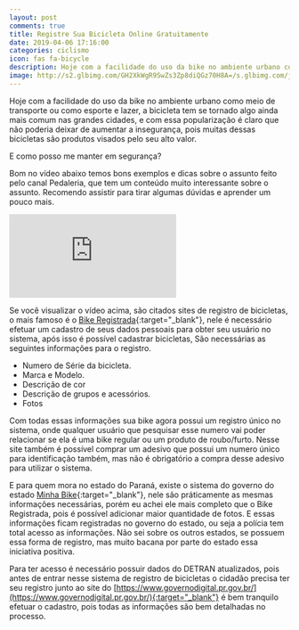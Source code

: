 ```yaml
---
layout: post
comments: true
title: Registre Sua Bicicleta Online Gratuitamente
date: 2019-04-06 17:16:00
categories: ciclismo
icon: fas fa-bicycle
description: Hoje com a facilidade do uso da bike no ambiente urbano como meio de transporte ou como esporte e lazer, a bicicleta tem se tornado algo ainda mais comum nas grandes cidades...
image: http://s2.glbimg.com/GH2XkWgR9SwZs3Zp8diQGz70H8A=/s.glbimg.com/jo/g1/f/original/2015/08/18/bike1.jpg
---
```



Hoje com a facilidade do uso da bike no ambiente urbano como meio de transporte ou como esporte e lazer, a bicicleta tem se tornado algo ainda mais comum nas grandes cidades, e com essa popularização é claro que não poderia deixar de aumentar a insegurança, pois muitas dessas bicicletas são produtos visados pelo seu alto valor.  

E como posso me manter em segurança?

Bom no vídeo abaixo temos bons exemplos e dicas sobre o assunto feito pelo canal Pedaleria, que tem um conteúdo muito interessante sobre o assunto. Recomendo assistir para tirar algumas dúvidas e aprender um pouco mais.  

<div class="mycontainer">
<iframe src="https://www.youtube.com/embed/lSwczRklyig" frameborder="0" allow="accelerometer; autoplay; encrypted-media; gyroscope; picture-in-picture" allowfullscreen="allowfullscreen" class="video"></iframe>
</div>  


Se você visualizar o vídeo acima, são citados sites de registro de bicicletas, o mais famoso é o [Bike Registrada](https://bikeregistrada.com.br/){:target="_blank"}, nele é necessário efetuar um cadastro de seus dados pessoais para obter seu usuário no sistema, após isso é possível cadastrar bicicletas, São necessárias as seguintes informações para o registro.

- Numero de Série da bicicleta.
- Marca e Modelo.
- Descrição de cor
- Descrição de grupos e acessórios.
- Fotos

Com todas essas informações sua bike agora possui um registro único no sistema, onde qualquer usuário que pesquisar esse numero vai poder relacionar se ela é uma bike regular ou um produto de roubo/furto. Nesse site também é possível comprar um adesivo que possui um numero único para identificação também, mas não é obrigatório a compra desse adesivo para utilizar o sistema.

E para quem mora no estado do Paraná, existe o sistema do governo do estado [Minha Bike](http://www.minhabike.pr.gov.br/){:target="_blank"}, nele são práticamente as mesmas informações necessárias, porém eu achei ele mais completo que o Bike Registrada, pois é possível adicionar maior quantidade de fotos. E essas informações ficam registradas no governo do estado, ou seja a polícia tem total acesso as informações. Não sei sobre os outros estados, se possuem essa forma de registro, mas muito bacana por parte do estado essa iniciativa positiva.

Para ter acesso é necessário possuir dados do DETRAN atualizados, pois antes de entrar nesse sistema de registro de bicicletas o cidadão precisa ter seu registro junto ao site do [https://www.governodigital.pr.gov.br/](https://www.governodigital.pr.gov.br/){:target="_blank"} é bem tranquilo efetuar o cadastro, pois todas as informações são bem detalhadas no processo.
